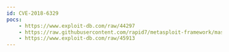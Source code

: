 ```yaml
---
id: CVE-2018-6329
pocs:
    - https://www.exploit-db.com/raw/44297
    - https://raw.githubusercontent.com/rapid7/metasploit-framework/master/modules/exploits/linux/local/ueb_bpserverd_privesc.rb
    - https://www.exploit-db.com/raw/45913
---
```

